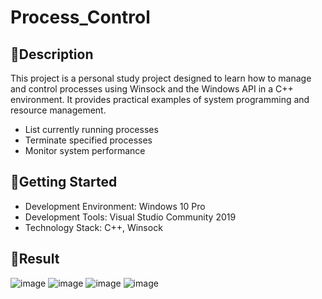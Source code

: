 # Process_Control

## 🌻Description
This project is a personal study project designed to learn how to manage and control processes using Winsock and the Windows API in a C++ environment. It provides practical examples of system programming and resource management.

- List currently running processes
- Terminate specified processes
- Monitor system performance

## 🌻Getting Started
- Development Environment: Windows 10 Pro
- Development Tools: Visual Studio Community 2019
- Technology Stack: C++, Winsock


## 🌻Result
![image](https://github.com/user-attachments/assets/8261b5c1-e072-4fbe-a78f-f7bb680837e6)
![image](https://github.com/user-attachments/assets/edff66bb-93e6-4bcd-8906-64ade26cc8e4)
![image](https://github.com/user-attachments/assets/5221fb5c-5470-43ea-8d13-12bed6dba5c4)
![image](https://github.com/user-attachments/assets/bac541ec-b165-4960-95f1-5d7a64b1646d)


